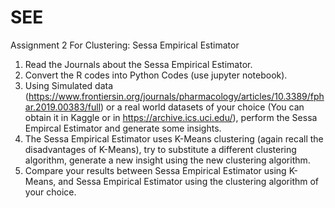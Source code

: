 # SEE
Assignment 2 For Clustering: Sessa Empirical Estimator
1. Read the Journals about the Sessa Empirical Estimator.
2. Convert the R codes into Python Codes (use jupyter notebook).
3. Using Simulated data (https://www.frontiersin.org/journals/pharmacology/articles/10.3389/fphar.2019.00383/full) or a real world datasets of your choice (You can obtain it in Kaggle or in https://archive.ics.uci.edu/), perform the Sessa Empircal Estimator and generate some insights.
4. The Sessa Empirical Estimator uses K-Means clustering (again recall the disadvantages of K-Means), try to substitute a different clustering algorithm, generate a new insight using the new clustering algorithm.
5. Compare your results between Sessa Empirical Estimator using K-Means, and Sessa Empirical Estimator using the clustering algorithm of your choice.
